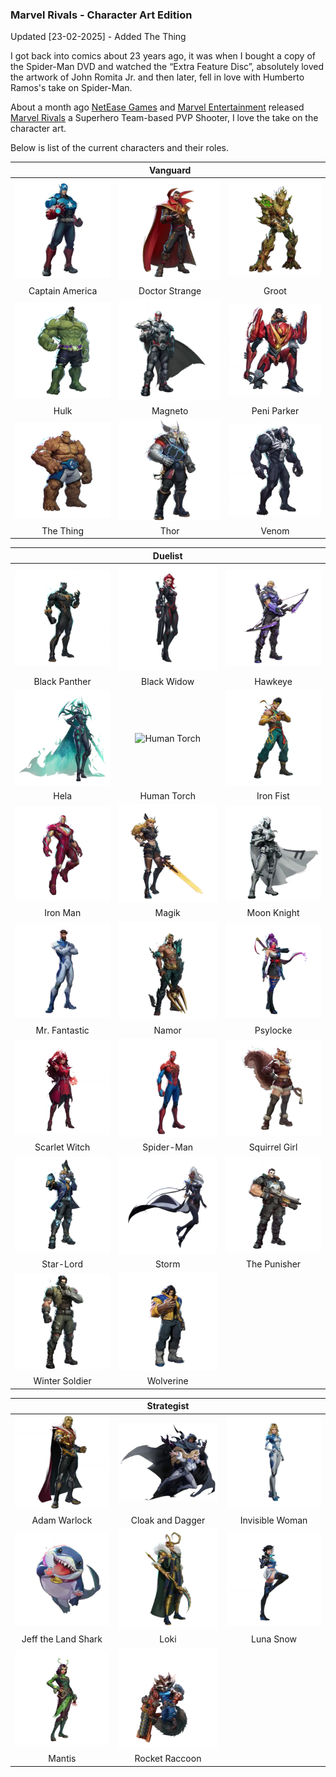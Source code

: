 ### Marvel Rivals - Character Art Edition

Updated [23-02-2025] - Added The Thing

I got back into comics about 23 years ago, it was when I bought a copy of the Spider-Man DVD and watched the “Extra Feature Disc”, absolutely loved the artwork of John Romita Jr. and then later, fell in love with Humberto Ramos's take on Spider-Man.

About a month ago [NetEase Games](https://www.neteasegames.com) and [Marvel Entertainment](https://www.marvel.com) released [Marvel Rivals](https://www.marvelrivals.com) a Superhero Team-based PVP Shooter, I love the take on the character art.

Below is list of the current characters and their roles.




|                                                                                                 |                                            **Vanguard**                                           |                                                                                         |
|:-----------------------------------------------------------------------------------------------:|:---------------------------------------------------------------------------------------------:|:---------------------------------------------------------------------------------------:|
| ![Captain America](/assets/images/prj_marvelrivals/vanguard/Captain_America_Hero_Portrait.webp) | ![Doctor Strange](/assets/images/prj_marvelrivals/vanguard/Doctor_Strange_Hero_Portrait.webp) |       ![Groot](/assets/images/prj_marvelrivals/vanguard/Groot_Hero_Portrait.webp)       |
|                                         Captain America                                         |                                         Doctor Strange                                        |                                          Groot                                          |
|            ![Hulk](/assets/images/prj_marvelrivals/vanguard/Hulk_Hero_Portrait.webp)            |        ![Magneto](/assets/images/prj_marvelrivals/vanguard/Magneto_Hero_Portrait.webp)        | ![Peni Parker](/assets/images/prj_marvelrivals/vanguard/Peni_Parker_Hero_Portrait.webp) |
|                                               Hulk                                              |                                            Magneto                                            |                                       Peni Parker                                       |
|       ![The Thing](/assets/images/prj_marvelrivals/vanguard/The_Thing_Hero_Portrait.webp)       |           ![Thor](/assets/images/prj_marvelrivals/vanguard/Thor_Hero_Portrait.webp)           |       ![Venom](/assets/images/prj_marvelrivals/vanguard/Venom_Hero_Portrait.webp)       |
|                                            The Thing                                            |                                              Thor                                             |                                          Venom                                          |



|                                                                                               |                                     **Duelist**                                         |                                                                                             |
|:---------------------------------------------------------------------------------------------:|:---------------------------------------------------------------------------------------:|:-------------------------------------------------------------------------------------------:|
|  ![Black Panther](/assets/images/prj_marvelrivals/duellist/Black_Panther_Hero_Portrait.webp)  | ![Black Widow](/assets/images/prj_marvelrivals/duellist/Black_Widow_Hero_Portrait.webp) |       ![Hawkeye](/assets/images/prj_marvelrivals/duellist/Hawkeye_Hero_Portrait.webp)       |
|                                         Black Panther                                         |                                       Black Widow                                       |                                           Hawkeye                                           |
|           ![Hela](/assets/images/prj_marvelrivals/duellist/Hela_Hero_Portrait.webp)           |     ![Human Torch](/assets/images/prj_marvelrivals/duellist/Human_Torch_Portrait.webp)    |     ![Iron Fist](/assets/images/prj_marvelrivals/duellist/Iron_Fist_Hero_Portrait.webp)     |
|                                              Hela                                             |                                       Human Torch                                       |                                          Iron Fist                                          |
|       ![Iron Man](/assets/images/prj_marvelrivals/duellist/Iron_Man_Hero_Portrait.webp)       |       ![Magik](/assets/images/prj_marvelrivals/duellist/Magik_Hero_Portrait.webp)       |   ![Moon Knight](/assets/images/prj_marvelrivals/duellist/Moon_Knight_Hero_Portrait.webp)   |
|                                            Iron Man                                           |                                          Magik                                          |                                         Moon Knight                                         |
|   ![Mr.Fantastic](/assets/images/prj_marvelrivals/duellist/Mr.Fantastic_Hero_Portrait.webp)   |       ![Namor](/assets/images/prj_marvelrivals/duellist/Namor_Hero_Portrait.webp)       |      ![Psylocke](/assets/images/prj_marvelrivals/duellist/Psylocke_Hero_Portrait.webp)      |
|                                         Mr. Fantastic                                         |                                          Namor                                          |                                           Psylocke                                          |
|  ![Scarlet Witch](/assets/images/prj_marvelrivals/duellist/Scarlet_Witch_Hero_Portrait.webp)  |  ![Spider-Man](/assets/images/prj_marvelrivals/duellist/Spider-Man_Hero_Portrait.webp)  | ![Squirrel Girl](/assets/images/prj_marvelrivals/duellist/Squirrel_Girl_Hero_Portrait.webp) |
|                                         Scarlet Witch                                         |                                        Spider-Man                                       |                                        Squirrel Girl                                        |
|      ![Star-Lord](/assets/images/prj_marvelrivals/duellist/Star-Lord_Hero_Portrait.webp)      |       ![Storm](/assets/images/prj_marvelrivals/duellist/Storm_Hero_Portrait.webp)       |  ![The Punisher](/assets/images/prj_marvelrivals/duellist/The_Punisher_Hero_Portrait.webp)  |
|                                           Star-Lord                                           |                                          Storm                                          |                                         The Punisher                                        |
| ![Winter Soldier](/assets/images/prj_marvelrivals/duellist/Winter_Soldier_Hero_Portrait.webp) |   ![Wolverine](/assets/images/prj_marvelrivals/duellist/Wolverine_hero_portrait.webp)   |                                                                                             |
|                                         Winter Soldier                                        |                                        Wolverine                                        |                                                                                             |


|                                                                                                           |                                          **Strategist**                                         |                                                                                                 |
|:---------------------------------------------------------------------------------------------------------:|:-----------------------------------------------------------------------------------------------:|:-----------------------------------------------------------------------------------------------:|
|        ![Adam Warlock](/assets/images/prj_marvelrivals/strategist/Adam_Warlock_Hero_Portrait.webp)        |   ![Cloak Dagger](/assets/images/prj_marvelrivals/strategist/Cloak_Dagger_Hero_Portrait.webp)   | ![InvisibleWoman](/assets/images/prj_marvelrivals/strategist/InvisibleWoman_Hero_Portrait.webp) |
|                                                Adam Warlock                                               |                                         Cloak and Dagger                                        |                                         Invisible Woman                                         |
| ![Jeff the Land Shark](/assets/images/prj_marvelrivals/strategist/Jeff_the_Land_Shark_Hero_Portrait.webp) |           ![Loki](/assets/images/prj_marvelrivals/strategist/Loki_Hero_Portrait.webp)           |      ![Luna Snow](/assets/images/prj_marvelrivals/strategist/Luna_Snow_Hero_Portrait.webp)      |
|                                            Jeff the Land Shark                                            |                                               Loki                                              |                                            Luna Snow                                            |
|              ![Mantis](/assets/images/prj_marvelrivals/strategist/Mantis_Hero_Portrait.webp)              | ![Rocket Raccoon](/assets/images/prj_marvelrivals/strategist/Rocket_Raccoon_Hero_Portrait.webp) |                                                                                                 |
|                                                   Mantis                                                  |                                          Rocket Raccoon                                         |                                                                                                 |
